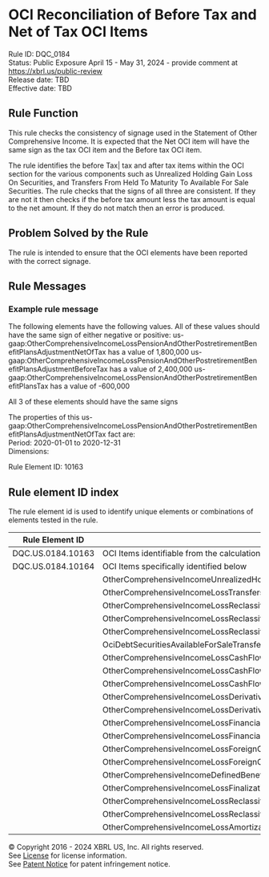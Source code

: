 # OCI Reconciliation of Before Tax and Net of Tax OCI Items
Rule ID: DQC_0184  
Status: Public Exposure April 15 - May 31, 2024 - provide comment at https://xbrl.us/public-review  
Release date: TBD  
Effective date: TBD  
  
## Rule Function
This rule checks the consistency of signage used in the Statement of Other Comprehensive Income. It is expected that the Net OCI item will have the same sign as the tax OCI item and the Before tax OCI item.

The rule identifies the before Tax| tax and after tax items within the OCI section for the various components such as Unrealized Holding Gain Loss On Securities, and Transfers From Held To Maturity To Available For Sale Securities. The rule checks that the signs of all three are consistent. If they are not it then checks if the before tax amount less the tax amount is equal to the net amount.  If they do not match then an error is produced.

## Problem Solved by the Rule
The rule is intended to ensure that the OCI elements have been reported with the correct signage.

## Rule Messages
### Example rule message

The following elements have the following values. All of these values should have the same sign of either negative or positive:
  us-gaap:OtherComprehensiveIncomeLossPensionAndOtherPostretirementBenefitPlansAdjustmentNetOfTax has a value of  1,800,000 
  us-gaap:OtherComprehensiveIncomeLossPensionAndOtherPostretirementBenefitPlansAdjustmentBeforeTax has a value of  2,400,000 
  us-gaap:OtherComprehensiveIncomeLossPensionAndOtherPostretirementBenefitPlansTax has a value of  -600,000 
  
  All 3 of these elements should have the same signs

The properties of this us-gaap:OtherComprehensiveIncomeLossPensionAndOtherPostretirementBenefitPlansAdjustmentNetOfTax fact are:  
Period: 2020-01-01 to 2020-12-31  
Dimensions: 

Rule Element ID: 10163

## Rule element ID index  
The rule element id is used to identify unique elements or combinations of elements tested in the rule.

|Rule Element ID|Element|
|--- |--- |
| DQC.US.0184.10163 |OCI Items identifiable from the calculation linkbase|
| DQC.US.0184.10164 |OCI Items specifically identified below|
|  |OtherComprehensiveIncomeUnrealizedHoldingGainLossOnSecuritiesArisingDuringPeriodNetOfTax|
|  |OtherComprehensiveIncomeLossTransfersFromHeldToMaturityToAvailableForSaleSecuritiesNetOfTax|
|  |OtherComprehensiveIncomeLossReclassificationAdjustmentFromAOCIForSaleOfSecuritiesNetOfTax|
|  |OtherComprehensiveIncomeLossReclassificationAdjustmentFromAOCIForWritedownOfSecuritiesNetOfTax|
|  |OtherComprehensiveIncomeLossReclassificationAdjustmentFromAociForInvestmentTransferredFromAvailableForSaleToEquityMethodAfterTax|
|  |OciDebtSecuritiesAvailableForSaleTransferToHeldToMaturityAdjustmentFromAociForAmortizationOfGainLossAfterTax|
|  |OtherComprehensiveIncomeLossCashFlowHedgeGainLossBeforeReclassificationAfterTax|
|  |OtherComprehensiveIncomeLossCashFlowHedgeGainLossReclassificationAfterTax|
|  |OtherComprehensiveIncomeLossCashFlowHedgeGainLossReclassificationAfterTax|
|  |OtherComprehensiveIncomeLossDerivativeExcludedComponentIncreaseDecreaseAdjustmentsAfterTax|
|  |OtherComprehensiveIncomeLossDerivativeExcludedComponentIncreaseDecreaseAdjustmentsAfterTax|
|  |OtherComprehensiveIncomeLossFinancialLiabilityFairValueOptionReclassificationAdjustmentFromAociForDerecognitionAfterTax|
|  |OtherComprehensiveIncomeLossFinancialLiabilityFairValueOptionReclassificationAdjustmentFromAociForDerecognitionAfterTax|
|  |OtherComprehensiveIncomeLossForeignCurrencyTransactionAndTranslationReclassificationAdjustmentFromAOCIRealizedUponSaleOrLiquidationNetOfTax|
|  |OtherComprehensiveIncomeLossForeignCurrencyTransactionAndTranslationReclassificationAdjustmentFromAOCIRealizedUponSaleOrLiquidationNetOfTax|
|  |OtherComprehensiveIncomeDefinedBenefitPlanNetPriorServiceCostsCreditArisingDuringPeriodNetOfTax|
|  |OtherComprehensiveIncomeLossFinalizationOfPensionAndNonPensionPostretirementPlanValuationNetOfTax|
|  |OtherComprehensiveIncomeLossReclassificationAdjustmentFromAOCIPensionAndOtherPostretirementBenefitPlansForNetTransitionAssetObligationNetOfTax|
|  |OtherComprehensiveIncomeLossReclassificationAdjustmentFromAOCIPensionAndOtherPostretirementBenefitPlansForNetGainLossNetOfTax|
|  |OtherComprehensiveIncomeLossAmortizationAdjustmentFromAOCIPensionAndOtherPostretirementBenefitPlansForNetPriorServiceCostCreditNetOfTax


© Copyright 2016 - 2024 XBRL US, Inc. All rights reserved.   
See [License](https://xbrl.us/dqc-license) for license information.  
See [Patent Notice](https://xbrl.us/dqc-patent) for patent infringement notice.  
